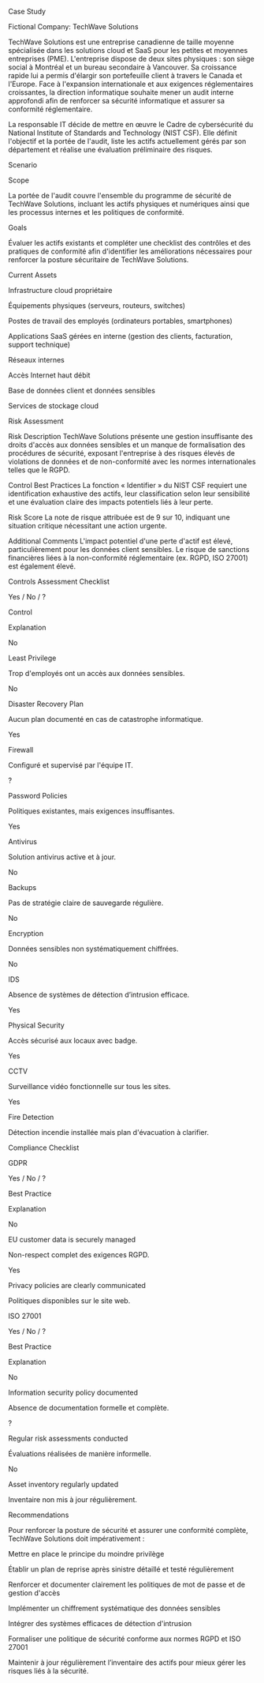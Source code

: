 Case Study

Fictional Company: TechWave Solutions

TechWave Solutions est une entreprise canadienne de taille moyenne spécialisée dans les solutions cloud et SaaS pour les petites et moyennes entreprises (PME). L'entreprise dispose de deux sites physiques : son siège social à Montréal et un bureau secondaire à Vancouver. Sa croissance rapide lui a permis d'élargir son portefeuille client à travers le Canada et l'Europe. Face à l'expansion internationale et aux exigences réglementaires croissantes, la direction informatique souhaite mener un audit interne approfondi afin de renforcer sa sécurité informatique et assurer sa conformité réglementaire.

La responsable IT décide de mettre en œuvre le Cadre de cybersécurité du National Institute of Standards and Technology (NIST CSF). Elle définit l'objectif et la portée de l'audit, liste les actifs actuellement gérés par son département et réalise une évaluation préliminaire des risques.

Scenario

Scope

La portée de l'audit couvre l'ensemble du programme de sécurité de TechWave Solutions, incluant les actifs physiques et numériques ainsi que les processus internes et les politiques de conformité.

Goals

Évaluer les actifs existants et compléter une checklist des contrôles et des pratiques de conformité afin d'identifier les améliorations nécessaires pour renforcer la posture sécuritaire de TechWave Solutions.

Current Assets

Infrastructure cloud propriétaire

Équipements physiques (serveurs, routeurs, switches)

Postes de travail des employés (ordinateurs portables, smartphones)

Applications SaaS gérées en interne (gestion des clients, facturation, support technique)

Réseaux internes

Accès Internet haut débit

Base de données client et données sensibles

Services de stockage cloud

Risk Assessment

Risk Description
TechWave Solutions présente une gestion insuffisante des droits d'accès aux données sensibles et un manque de formalisation des procédures de sécurité, exposant l'entreprise à des risques élevés de violations de données et de non-conformité avec les normes internationales telles que le RGPD.

Control Best Practices
La fonction « Identifier » du NIST CSF requiert une identification exhaustive des actifs, leur classification selon leur sensibilité et une évaluation claire des impacts potentiels liés à leur perte.

Risk Score
La note de risque attribuée est de 9 sur 10, indiquant une situation critique nécessitant une action urgente.

Additional Comments
L'impact potentiel d'une perte d'actif est élevé, particulièrement pour les données client sensibles. Le risque de sanctions financières liées à la non-conformité réglementaire (ex. RGPD, ISO 27001) est également élevé.

Controls Assessment Checklist

Yes / No / ?

Control

Explanation

No

Least Privilege

Trop d'employés ont un accès aux données sensibles.

No

Disaster Recovery Plan

Aucun plan documenté en cas de catastrophe informatique.

Yes

Firewall

Configuré et supervisé par l'équipe IT.

?

Password Policies

Politiques existantes, mais exigences insuffisantes.

Yes

Antivirus

Solution antivirus active et à jour.

No

Backups

Pas de stratégie claire de sauvegarde régulière.

No

Encryption

Données sensibles non systématiquement chiffrées.

No

IDS

Absence de systèmes de détection d’intrusion efficace.

Yes

Physical Security

Accès sécurisé aux locaux avec badge.

Yes

CCTV

Surveillance vidéo fonctionnelle sur tous les sites.

Yes

Fire Detection

Détection incendie installée mais plan d'évacuation à clarifier.

Compliance Checklist

GDPR

Yes / No / ?

Best Practice

Explanation

No

EU customer data is securely managed

Non-respect complet des exigences RGPD.

Yes

Privacy policies are clearly communicated

Politiques disponibles sur le site web.

ISO 27001

Yes / No / ?

Best Practice

Explanation

No

Information security policy documented

Absence de documentation formelle et complète.

?

Regular risk assessments conducted

Évaluations réalisées de manière informelle.

No

Asset inventory regularly updated

Inventaire non mis à jour régulièrement.

Recommendations

Pour renforcer la posture de sécurité et assurer une conformité complète, TechWave Solutions doit impérativement :

Mettre en place le principe du moindre privilège

Établir un plan de reprise après sinistre détaillé et testé régulièrement

Renforcer et documenter clairement les politiques de mot de passe et de gestion d'accès

Implémenter un chiffrement systématique des données sensibles

Intégrer des systèmes efficaces de détection d'intrusion

Formaliser une politique de sécurité conforme aux normes RGPD et ISO 27001

Maintenir à jour régulièrement l’inventaire des actifs pour mieux gérer les risques liés à la sécurité.


